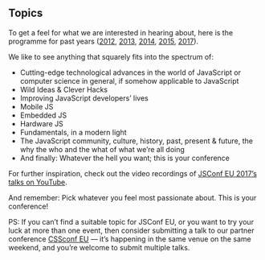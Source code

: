 ## Topics

To get a feel for what we are interested in hearing about, here is the programme for past years ([2012](http://2012.jsconf.eu/speakers.html), [2013](http://2013.jsconf.eu/speakers/), [2014](http://2014.jsconf.eu/speakers/), [2015](http://2015.jsconf.eu/speakers/), [2017](http://2017.jsconf.eu/speakers/)).

We like to see anything that squarely fits into the spectrum of:

 * Cutting-edge technological advances in the world of JavaScript or computer science in general, if somehow applicable to JavaScript
 * Wild Ideas & Clever Hacks
 * Improving JavaScript developers’ lives
 * Mobile JS
 * Embedded JS
 * Hardware JS
 * Fundamentals, in a modern light
 * The JavaScript community, culture, history, past, present & future, the why the who and the what of what we’re all doing
 * And finally: Whatever the hell you want; this is your conference

For further inspiration, check out the video recordings of [JSConf EU 2017’s talks on YouTube](https://www.youtube.com/playlist?list=PL37ZVnwpeshFmAPr65sU2O5WMs7_CGjs_).

And remember: Pick whatever you feel most passionate about. This is your conference!

PS: If you can’t find a suitable topic for JSConf EU, or you want to try your luck at more than one event, then consider submitting a talk to our partner conference [CSSconf EU](http://2018.cssconf.eu) — it’s happening in the same venue on the same weekend, and you’re welcome to submit multiple talks.
